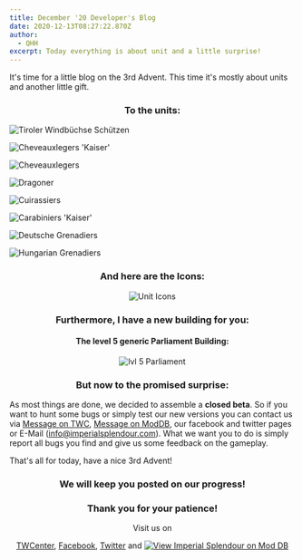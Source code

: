 ```yaml
---
title: December '20 Developer's Blog
date: 2020-12-13T08:27:22.870Z
author:
  - QHH
excerpt: Today everything is about unit and a little surprise!
---
```

It's time for a little blog on the 3rd Advent. This time it's mostly about units and another little gift. 

<center>

### To the units:

</center>

![Tiroler Windbüchse Schützen](static/20201018151507_1.jpg "Tiroler Windbüchse Schützen")

![Cheveauxlegers 'Kaiser'](static/20201031153150_1.jpg "Cheveauxlegers 'Kaiser'")

![Cheveauxlegers](static/20201031153212_1.jpg "Cheveauxlegers")

![Dragoner](static/20201101201655_1.jpg "Dragoner")

![Cuirassiers](static/20201103211827_1.jpg "Cuirassiers")

![Carabiniers 'Kaiser'](static/20201103211836_1.jpg "Carabiniers 'Kaiser'")

![Deutsche Grenadiers](static/20201122203928_1.jpg "Deutsche Grenadiers")

![Hungarian Grenadiers](static/20201122203941_1.jpg "Hungarian Grenadiers")

<center>

### And here are the Icons:

![Unit Icons](static/austria-unit-icons.png "Unit Icons")

### Furthermore, I have a new building for you:

#### The level 5 generic Parliament Building:

![lvl 5 Parliament](static/gov-lvl-5-parliament.png "lvl 5 Parliament")

### But now to the promised surprise:

</center>

As most things are done, we decided to assemble a **closed beta**. So if you want to hunt some bugs or simply test our new versions you can contact us via [Message on TWC](https://www.twcenter.net/forums/private.php?do=newpm&u=120089), [Message on ModDB](https://www.moddb.com/messages/compose?to=QuintusHortensius), our facebook and twitter pages or E-Mail (info@imperialsplendour.com). What we want you to do is simply report all bugs you find and give us some feedback on the gameplay.

That's all for today, have a nice 3rd Advent!

<center>

### We will keep you posted on our progress!

### Thank you for your patience!

Visit us on 

[TWCenter](http://www.twcenter.net/forums/forumdisplay.php?1138-Imperial-Splendour), [Facebook](https://www.facebook.com/imperialsplendour/), [Twitter](https://twitter.com/SplendourTeam) and [![View Imperial Splendour on Mod DB](https://button.moddb.com/popularity/medium/mods/20800.png)](https://www.moddb.com/mods/imperial-splendour)

</center>